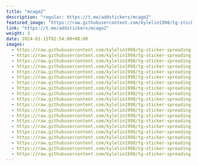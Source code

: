 ```yaml
---
title: "mcago2"
description: "regular: https://t.me/addstickers/mcago2"
featured_image: "https://raw.githubusercontent.com/kylelin1998/tg-sticker-spreading-worldwide-images/main/img/034d6d9d-5f22-4d58-936c-8a13cf75bedf.jpg"
link: "https://t.me/addstickers/mcago2"
weight: 3
date: 2024-01-15T02:54:00+08:00
images:
  - https://raw.githubusercontent.com/kylelin1998/tg-sticker-spreading-worldwide-images/main/img/034d6d9d-5f22-4d58-936c-8a13cf75bedf.jpg
  - https://raw.githubusercontent.com/kylelin1998/tg-sticker-spreading-worldwide-images/main/img/5aba4cb6-c85f-4d8a-b8bc-b2b20cbfba58.jpg
  - https://raw.githubusercontent.com/kylelin1998/tg-sticker-spreading-worldwide-images/main/img/ba9017c6-252d-48e1-b589-44a13d73a885.jpg
  - https://raw.githubusercontent.com/kylelin1998/tg-sticker-spreading-worldwide-images/main/img/ff645cb8-087f-4c38-95d7-4cb3fecf2cb2.jpg
  - https://raw.githubusercontent.com/kylelin1998/tg-sticker-spreading-worldwide-images/main/img/5d33d3f7-1bc7-43c4-8700-54160750f094.jpg
  - https://raw.githubusercontent.com/kylelin1998/tg-sticker-spreading-worldwide-images/main/img/c3178545-31d4-461e-b901-be72f25bb35b.jpg
  - https://raw.githubusercontent.com/kylelin1998/tg-sticker-spreading-worldwide-images/main/img/7c0668c8-35b7-4b96-896a-35e16696edd0.jpg
  - https://raw.githubusercontent.com/kylelin1998/tg-sticker-spreading-worldwide-images/main/img/2e5bb769-58af-413c-b257-18968ae497c7.jpg
  - https://raw.githubusercontent.com/kylelin1998/tg-sticker-spreading-worldwide-images/main/img/fb6675fc-ae61-4035-bb24-5894cfa0be89.jpg
  - https://raw.githubusercontent.com/kylelin1998/tg-sticker-spreading-worldwide-images/main/img/eed3c618-05c3-4824-a855-569616c9a660.jpg
  - https://raw.githubusercontent.com/kylelin1998/tg-sticker-spreading-worldwide-images/main/img/8bd5e9b2-61a9-4cda-826e-df37ea7a906e.jpg
  - https://raw.githubusercontent.com/kylelin1998/tg-sticker-spreading-worldwide-images/main/img/0f0de002-72ef-46e0-8cbc-f2de7d316dec.jpg
  - https://raw.githubusercontent.com/kylelin1998/tg-sticker-spreading-worldwide-images/main/img/030dd77c-7cc3-44da-a427-601b3d8bd73a.jpg
  - https://raw.githubusercontent.com/kylelin1998/tg-sticker-spreading-worldwide-images/main/img/2605c61d-e16a-4b35-bd1f-c11717783cea.jpg
  - https://raw.githubusercontent.com/kylelin1998/tg-sticker-spreading-worldwide-images/main/img/f4a88648-fadc-48af-8cbd-f9cf1dfbcc4c.jpg
  - https://raw.githubusercontent.com/kylelin1998/tg-sticker-spreading-worldwide-images/main/img/9368c946-723a-4120-b482-148991973da6.jpg
  - https://raw.githubusercontent.com/kylelin1998/tg-sticker-spreading-worldwide-images/main/img/8de18686-98a2-4862-89a9-0bd450c8a133.jpg
  - https://raw.githubusercontent.com/kylelin1998/tg-sticker-spreading-worldwide-images/main/img/89a1c381-51fb-4419-87ac-deac7c443957.jpg
  - https://raw.githubusercontent.com/kylelin1998/tg-sticker-spreading-worldwide-images/main/img/4544afae-ab61-4ead-8e0a-5a7f8cd9ba12.jpg
  - https://raw.githubusercontent.com/kylelin1998/tg-sticker-spreading-worldwide-images/main/img/db33e143-9ef9-4abd-85ce-8b6b7fac9620.jpg
---
```

